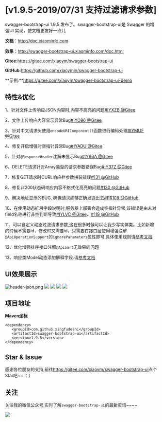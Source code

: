 # [v1.9.5-2019/07/31 支持过滤请求参数]

swagger-bootstrap-ui 1.9.5 发布了。swagger-bootstrap-ui是 Swagger 的增强UI 实现，使文档更友好一点儿

**文档**：http://doc.xiaominfo.com

**效果**：http://swagger-bootstrap-ui.xiaominfo.com/doc.html

**Gitee:**<https://gitee.com/xiaoym/swagger-bootstrap-ui>

**GitHub:**<https://github.com/xiaoymin/swagger-bootstrap-ui>

**示例:**https://gitee.com/xiaoym/swagger-bootstrap-ui-demo

## 特性&优化

1、针对文件上传响应JSON内容时,内容不高亮的问题[#IYXZB @Gitee](https://gitee.com/xiaoym/swagger-bootstrap-ui/issues/IYXZB)

2、文件上传响应内容显示异常Bug[#IYO96 @Gitee](https://gitee.com/xiaoym/swagger-bootstrap-ui/issues/IYO96)

3、针对中文请求头使用`encodeURIComponent()`函数进行编码处理[#IYMUF @Gitee](https://gitee.com/xiaoym/swagger-bootstrap-ui/issues/IYMUF)

4、修复开启增强时空指针异常Bug[#IYADU @Gitee](https://gitee.com/xiaoym/swagger-bootstrap-ui/issues/IYADU)

5、针对`@ResponseHeader`注解未显示Bug[#IY86A @Gitee](https://gitee.com/xiaoym/swagger-bootstrap-ui/issues/IY86A)

6、DELETE请求针对Array类型的请求参数错误Bug[#IY37Z @Gitee](https://gitee.com/xiaoym/swagger-bootstrap-ui/issues/IY37Z)

7、修复GET请求时CURL响应栏参数拼装错误[#131 @GitHub](https://github.com/xiaoymin/swagger-bootstrap-ui/issues/131)

8、修复非200状态码响应内容不格式化高亮的问题[#130 @GitHub](https://github.com/xiaoymin/swagger-bootstrap-ui/issues/130)

9、解决地址显示的BUG, 确保请求能够正确发送出去[#PR108 @GitHub](https://github.com/xiaoymin/swagger-bootstrap-ui/pull/108)

10、在使用动态扩展字段说明时,服务器上部署会造成空指针异常,该错误是由未对field名称进行非空判断导致[#IYLVC @Gitee](https://gitee.com/xiaoym/swagger-bootstrap-ui/issues/IYLVC)、[#119 @GitHub](https://github.com/xiaoymin/swagger-bootstrap-ui/issues/119)

11、可以自定义动态过滤请求参数,这在很多时候可以让我少写实体类，比如新增的时候不需要id，修改时又需要id，只需要在接口层使用增强注解`@ApiOperationSupport`的`ignoreParameters`属性即可,具体使用规则请[参考文档](https://doc.xiaominfo.com/guide/ignoreParameter.html)

12、优化增强排序接口注解`@ApiSort`无效果的问题

13、响应类Model动态添加解释字段.请[参考文档](https://doc.xiaominfo.com/guide/dynamicResponse.html)

## UI效果展示

![header-json.png](/knife4j/images/blog/swagger-bootstrap-ui-1.9.5-issue/1.png)
![](/knife4j/images/blog/swagger-bootstrap-ui-1.9.5-issue/2.png)
![](/knife4j/images/blog/swagger-bootstrap-ui-1.9.5-issue/3.png)
![](/knife4j/images/blog/swagger-bootstrap-ui-1.9.5-issue/4.png)
![](/knife4j/images/blog/swagger-bootstrap-ui-1.9.5-issue/5.png)

## 项目地址

**Maven坐标**

```
<dependency>
   <groupId>com.github.xingfudeshi</groupId>
   <artifactId>swagger-bootstrap-ui</artifactId>
   <version>1.9.5</version>
</dependency>
```

## Star & Issue

感谢各位朋友的支持,前往<https://gitee.com/xiaoym/swagger-bootstrap-ui>点个Star吧~~ ：）



## 关注

关注我的微信公众号,实时了解`swagger-bootstrap-ui`的最新资讯~~~~

![](https://foruda.gitee.com/images/1660437790142497676/%E5%B1%8F%E5%B9%95%E6%88%AA%E5%9B%BE.png)

 
 
